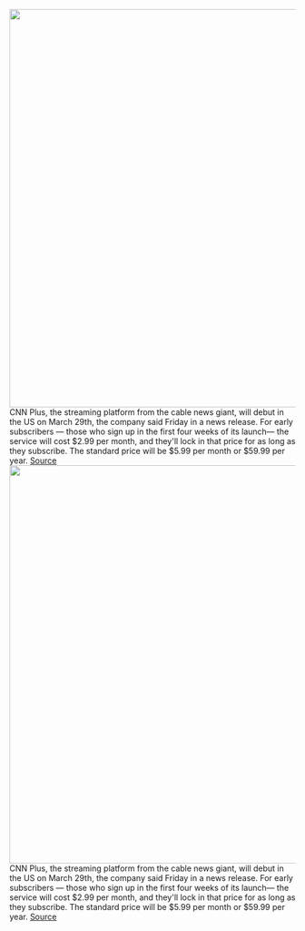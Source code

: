<img src='https://cdn.vox-cdn.com/thumbor/wZP74T4tNkT5BGh86v7cV0sg2jk=/0x0:640x360/1200x800/filters:focal(269x129:371x231)/cdn.vox-cdn.com/uploads/chorus_image/image/70608637/cnn_plus_3d_whiteplus_redbg_pr_email_logo_640x360.0.jpg' width='700px' /><br/>
CNN Plus, the streaming platform from the cable news giant, will debut in the US on March 29th, the company said Friday in a news release. For early subscribers — those who sign up in the first four weeks of its launch— the service will cost $2.99 per month, and they'll lock in that price for as long as they subscribe. The standard price will be $5.99 per month or $59.99 per year.
<a href='https://www.theverge.com/2022/3/11/22972566/cnn-plus-launch-march-29-streaming'> Source <a/><img src='https://cdn.vox-cdn.com/thumbor/wZP74T4tNkT5BGh86v7cV0sg2jk=/0x0:640x360/1200x800/filters:focal(269x129:371x231)/cdn.vox-cdn.com/uploads/chorus_image/image/70608637/cnn_plus_3d_whiteplus_redbg_pr_email_logo_640x360.0.jpg' width='700px' /><br/>
CNN Plus, the streaming platform from the cable news giant, will debut in the US on March 29th, the company said Friday in a news release. For early subscribers — those who sign up in the first four weeks of its launch— the service will cost $2.99 per month, and they'll lock in that price for as long as they subscribe. The standard price will be $5.99 per month or $59.99 per year.
<a href='https://www.theverge.com/2022/3/11/22972566/cnn-plus-launch-march-29-streaming'> Source <a/>